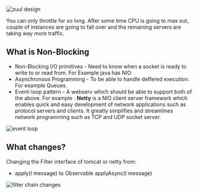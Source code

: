 ![zuul design](https://user-images.githubusercontent.com/6800366/38312769-36ac2752-3840-11e8-8c29-7f3f8f7b5162.PNG)

You can only throttle for so  long. After some time CPU is going to max out, couple of instances are going to fall over and the remaining servers are taking way more traffic.

## What is Non-Blocking
* Non-Blocking I/O primitives - Need to know when a socket is ready to write to or read from. For Example java has NIO
* Asynchronous Programming - To be able to handle deffered execution. For example Queues.
* Event-loop pattern - A webserv which should be able to support both of the above. For example : **Netty** is a NIO client server framework which enables quick and easy development of network applications such as protocol servers and clients. It greatly simplifies and streamlines network programming such as TCP and UDP socket server.

![event loop](https://user-images.githubusercontent.com/6800366/38316528-90962756-3848-11e8-99b1-998ad71f3d20.PNG)


## What changes?

Changing the Filter interface of tomcat or netty from: 
* apply(I message) to Observable<T> applyAsync(I message)
  
![filter chain changes](https://user-images.githubusercontent.com/6800366/38316696-eaf8401c-3848-11e8-9681-c919505d38d8.PNG)

